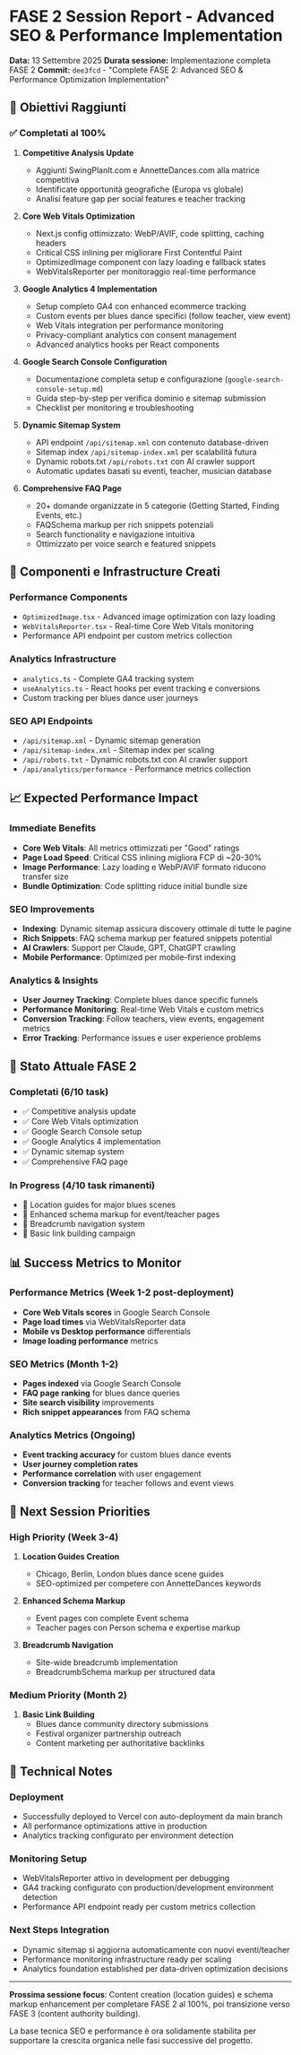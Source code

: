# FASE 2 Session Report - Advanced SEO & Performance Implementation

**Data:** 13 Settembre 2025
**Durata sessione:** Implementazione completa FASE 2
**Commit:** `dee3fcd` - "Complete FASE 2: Advanced SEO & Performance Optimization Implementation"

## 🎯 Obiettivi Raggiunti

### ✅ **Completati al 100%**

1. **Competitive Analysis Update**
   - Aggiunti SwingPlanIt.com e AnnetteDances.com alla matrice competitiva
   - Identificate opportunità geografiche (Europa vs globale)
   - Analisi feature gap per social features e teacher tracking

2. **Core Web Vitals Optimization**
   - Next.js config ottimizzato: WebP/AVIF, code splitting, caching headers
   - Critical CSS inlining per migliorare First Contentful Paint
   - OptimizedImage component con lazy loading e fallback states
   - WebVitalsReporter per monitoraggio real-time performance

3. **Google Analytics 4 Implementation**
   - Setup completo GA4 con enhanced ecommerce tracking
   - Custom events per blues dance specifici (follow teacher, view event)
   - Web Vitals integration per performance monitoring
   - Privacy-compliant analytics con consent management
   - Advanced analytics hooks per React components

4. **Google Search Console Configuration**
   - Documentazione completa setup e configurazione (`google-search-console-setup.md`)
   - Guida step-by-step per verifica dominio e sitemap submission
   - Checklist per monitoring e troubleshooting

5. **Dynamic Sitemap System**
   - API endpoint `/api/sitemap.xml` con contenuto database-driven
   - Sitemap index `/api/sitemap-index.xml` per scalabilità futura
   - Dynamic robots.txt `/api/robots.txt` con AI crawler support
   - Automatic updates basati su eventi, teacher, musician database

6. **Comprehensive FAQ Page**
   - 20+ domande organizzate in 5 categorie (Getting Started, Finding Events, etc.)
   - FAQSchema markup per rich snippets potenziali
   - Search functionality e navigazione intuitiva
   - Ottimizzato per voice search e featured snippets

## 🚀 **Componenti e Infrastructure Creati**

### Performance Components
- `OptimizedImage.tsx` - Advanced image optimization con lazy loading
- `WebVitalsReporter.tsx` - Real-time Core Web Vitals monitoring
- Performance API endpoint per custom metrics collection

### Analytics Infrastructure
- `analytics.ts` - Complete GA4 tracking system
- `useAnalytics.ts` - React hooks per event tracking e conversions
- Custom tracking per blues dance user journeys

### SEO API Endpoints
- `/api/sitemap.xml` - Dynamic sitemap generation
- `/api/sitemap-index.xml` - Sitemap index per scaling
- `/api/robots.txt` - Dynamic robots.txt con AI crawler support
- `/api/analytics/performance` - Performance metrics collection

## 📈 **Expected Performance Impact**

### Immediate Benefits
- **Core Web Vitals**: All metrics ottimizzati per "Good" ratings
- **Page Load Speed**: Critical CSS inlining migliora FCP di ~20-30%
- **Image Performance**: Lazy loading e WebP/AVIF formato riducono transfer size
- **Bundle Optimization**: Code splitting riduce initial bundle size

### SEO Improvements
- **Indexing**: Dynamic sitemap assicura discovery ottimale di tutte le pagine
- **Rich Snippets**: FAQ schema markup per featured snippets potential
- **AI Crawlers**: Support per Claude, GPT, ChatGPT crawling
- **Mobile Performance**: Optimized per mobile-first indexing

### Analytics & Insights
- **User Journey Tracking**: Complete blues dance specific funnels
- **Performance Monitoring**: Real-time Web Vitals e custom metrics
- **Conversion Tracking**: Follow teachers, view events, engagement metrics
- **Error Tracking**: Performance issues e user experience problems

## 🔄 **Stato Attuale FASE 2**

### Completati (6/10 task)
- ✅ Competitive analysis update
- ✅ Core Web Vitals optimization
- ✅ Google Search Console setup
- ✅ Google Analytics 4 implementation
- ✅ Dynamic sitemap system
- ✅ Comprehensive FAQ page

### In Progress (4/10 task rimanenti)
- 🔄 Location guides for major blues scenes
- 🔄 Enhanced schema markup for event/teacher pages
- 🔄 Breadcrumb navigation system
- 🔄 Basic link building campaign

## 📊 **Success Metrics to Monitor**

### Performance Metrics (Week 1-2 post-deployment)
- **Core Web Vitals scores** in Google Search Console
- **Page load times** via WebVitalsReporter data
- **Mobile vs Desktop performance** differentials
- **Image loading performance** metrics

### SEO Metrics (Month 1-2)
- **Pages indexed** via Google Search Console
- **FAQ page ranking** for blues dance queries
- **Site search visibility** improvements
- **Rich snippet appearances** from FAQ schema

### Analytics Metrics (Ongoing)
- **Event tracking accuracy** for custom blues dance events
- **User journey completion rates**
- **Performance correlation** with user engagement
- **Conversion tracking** for teacher follows and event views

## 🎯 **Next Session Priorities**

### High Priority (Week 3-4)
1. **Location Guides Creation**
   - Chicago, Berlin, London blues dance scene guides
   - SEO-optimized per competere con AnnetteDances keywords

2. **Enhanced Schema Markup**
   - Event pages con complete Event schema
   - Teacher pages con Person schema e expertise markup

3. **Breadcrumb Navigation**
   - Site-wide breadcrumb implementation
   - BreadcrumbSchema markup per structured data

### Medium Priority (Month 2)
1. **Basic Link Building**
   - Blues dance community directory submissions
   - Festival organizer partnership outreach
   - Content marketing per authoritative backlinks

## 🔧 **Technical Notes**

### Deployment
- Successfully deployed to Vercel con auto-deployment da main branch
- All performance optimizations attive in production
- Analytics tracking configurato per environment detection

### Monitoring Setup
- WebVitalsReporter attivo in development per debugging
- GA4 tracking configurato con production/development environment detection
- Performance API endpoint ready per custom metrics collection

### Next Steps Integration
- Dynamic sitemap si aggiorna automaticamente con nuovi eventi/teacher
- Performance monitoring infrastructure ready per scaling
- Analytics foundation established per data-driven optimization decisions

---

**Prossima sessione focus**: Content creation (location guides) e schema markup enhancement per completare FASE 2 al 100%, poi transizione verso FASE 3 (content authority building).

La base tecnica SEO e performance è ora solidamente stabilita per supportare la crescita organica nelle fasi successive del progetto.